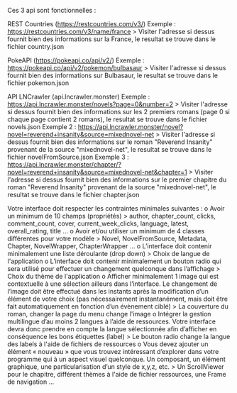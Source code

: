 Ces 3 api sont fonctionnelles :

REST Countries (https://restcountries.com/v3/)
Exemple : https://restcountries.com/v3/name/france
    > Visiter l'adresse si dessus fournit bien des informations sur la France, le resultat se trouve dans le fichier country.json

PokeAPI (https://pokeapi.co/api/v2/)
Exemple : https://pokeapi.co/api/v2/pokemon/bulbasaur
    > Visiter l'adresse si dessus fournit bien des informations sur Bulbasaur, le resultat se trouve dans le fichier pokemon.json

API LNCrawler (api.lncrawler.monster)
Exemple : https://api.lncrawler.monster/novels?page=0&number=2
    > Visiter l'adresse si dessus fournit bien des informations sur les 2 premiers romans (page 0 si chaque page contient 2 romans), le resultat se trouve dans le fichier novels.json
Exemple 2 : https://api.lncrawler.monster/novel?novel=reverend+insanity&source=mixednovel-net
    > Visiter l'adresse si dessus fournit bien des informations sur le roman "Reverend Insanity" provenant de la source "mixednovel-net", le resultat se trouve dans le fichier novelFromSource.json
Exemple 3 : https://api.lncrawler.monster/chapter/?novel=reverend+insanity&source=mixednovel-net&chapter=1
    > Visiter l'adresse si dessus fournit bien des informations sur le premier chapitre du roman "Reverend Insanity" provenant de la source "mixednovel-net", le resultat se trouve dans le fichier chapter.json

Votre interface doit respecter les contraintes minimales suivantes :
o	Avoir un minimum de 10 champs (propriétés)
    > author, chapter_count, clicks, comment_count, cover, current_week_clicks, language, latest, overall_rating, title ...
o	Avoir et/ou utiliser un minimum de 4 classes différentes pour votre modèle
    > Novel, NovelFromSource, Metadata, Chapter, NovelWrapper, ChapterWrapper ...
o	L’interface doit contenir minimalement une liste déroulante (drop down)
    > Choix de langue de l'application
o	L’interface doit contenir minimalement un bouton radio qui sera utilisé pour effectuer un changement quelconque dans l’affichage
    > Choix du thème de l'application
o	Afficher minimalement 1 image qui est contextuelle à une sélection ailleurs dans l’interface. Le changement de l’image doit être effectué dans les instants après la modification d’un élément de votre choix (pas nécessairement instantanément, mais doit être fait automatiquement en fonction d’un évènement ciblé)
    > La couverture du roman, changer la page du menu change l'image
o	Intégrer la gestion multilingue d’au moins 2 langues à l’aide de ressources. Votre interface devra donc prendre en compte la langue sélectionnée afin d’afficher en conséquence les bons étiquettes (label)
    > Le bouton radio change la langue des labels à l'aide de fichiers de ressources
o	Vous devez ajouter un élément « nouveau » que vous trouvez intéressant d’explorer dans votre programme qui à un aspect visuel quelconque. Un composant, un élément graphique, une particularisation d’un style de x,y,z, etc.
    > Un ScrollViewer pour le chapitre, différent thèmes à l'aide de fichier ressources, une Frame de navigation ...
